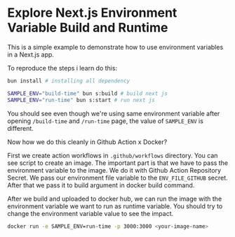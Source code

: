 # Explore Next.js Environment Variable Build and Runtime

This is a simple example to demonstrate how to use environment variables in a Next.js app.  

To reproduce the steps i learn do this:
```sh
bun install # installing all dependency

SAMPLE_ENV="build-time" bun s:build # build next js
SAMPLE_ENV="run-time" bun s:start # run next js
```

You should see even though we're using same environment variable after opening `/build-time` and `/run-time` page, the value of `SAMPLE_ENV` is different.	


Now how we do this cleanly in Github Action x Docker?

First we create action workflows in `.github/workflows` directory. You can see script to create an image. The important part is that we have to pass the environment variable to the image. We do it with Github Action Repository Secret. We pass our environment file variable to the `ENV_FILE_GITHUB` secret. After that we pass it to build argument in docker build command. 

After we build and uploaded to docker hub, we can run the image with the environment variable we want to run as runtime variable. You should try to change the environment variable value to see the impact.

```sh
docker run -e SAMPLE_ENV=run-time -p 3000:3000 <your-image-name>
```